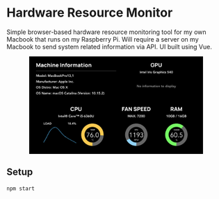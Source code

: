 # Hardware Resource Monitor

Simple browser-based hardware resource monitoring tool for my own Macbook that runs on my Raspberry Pi. Will require a server on my Macbook to send system related information via API. UI built using Vue.

<img src="https://github.com/joshenlim/hardware-resource-monitor/blob/master/screenshots/ss1.png" width="400" style="display: block; margin: 0 auto"/>

## Setup
```
npm start
```
